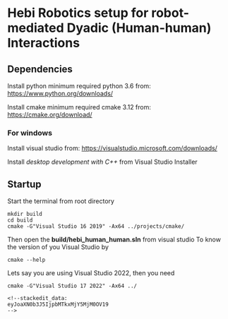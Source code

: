 # Hebi Robotics setup for robot-mediated Dyadic (Human-human) Interactions
## Dependencies
Install python minimum required python 3.6 from:
https://www.python.org/downloads/


Install cmake minimum required cmake 3.12 from:
https://cmake.org/download/


### For windows
Install visual studio from:
https://visualstudio.microsoft.com/downloads/


Install _desktop development with C++_ from Visual Studio Installer


## Startup
Start the terminal from root directory
```
mkdir build
cd build
cmake -G"Visual Studio 16 2019" -Ax64 ../projects/cmake/
```
Then open the __build/hebi_human_human.sln__ from visual studio
To know the version of you Visual Studio by
```
cmake --help
```

Lets say you are using Visual Studio 2022, then you need
```
cmake -G"Visual Studio 17 2022" -Ax64 ../

<!--stackedit_data:
eyJoaXN0b3J5IjpbMTkxMjY5MjM0OV19
-->
